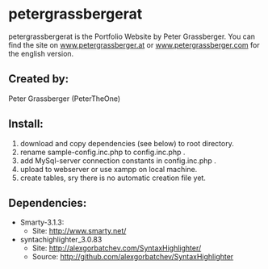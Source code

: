petergrassbergerat
==================

petergrassbergerat is the Portfolio Website by Peter Grassberger. You can find 
the site on www.petergrassberger.at or www.petergrassberger.com for the english 
version.

Created by:
-----------
Peter Grassberger (PeterTheOne)

Install:
--------
1. download and copy dependencies (see below) to root directory.
2. rename sample-config.inc.php to config.inc.php .
3. add MySql-server connection constants in config.inc.php .
4. upload to webserver or use xampp on local machine.
5. create tables, sry there is no automatic creation file yet.

Dependencies:
-------------
- Smarty-3.1.3:
	- Site: http://www.smarty.net/
- syntachighlighter_3.0.83
	- Site: http://alexgorbatchev.com/SyntaxHighlighter/
	- Source: http://github.com/alexgorbatchev/SyntaxHighlighter
